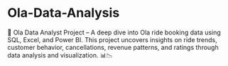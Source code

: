 # Ola-Data-Analysis
🚖 Ola Data Analyst Project – A deep dive into Ola ride booking data using SQL, Excel, and Power BI. This project uncovers insights on ride trends, customer behavior, cancellations, revenue patterns, and ratings through data analysis and visualization. 📊📉
